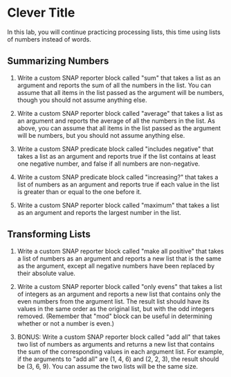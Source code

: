 # Clever Title

In this lab, you will continue practicing processing lists, this time using lists of numbers instead of words.

## Summarizing Numbers

1. Write a custom SNAP reporter block called "sum" that takes a list as an argument and reports the sum of all the numbers in the list.  You can assume that all items in the list passed as the argument will be numbers, though you should not assume anything else.

1. Write a custom SNAP reporter block called "average" that takes a list as an argument and reports the average of all the numbers in the list.  As above, you can assume that all items in the list passed as the argument will be numbers, but you should not assume anything else.

1. Write a custom SNAP predicate block called "includes negative" that takes a list as an argument and reports true if the list contains at least one negative number, and false if all numbers are non-negative.

1. Write a custom SNAP predicate block called "increasing?" that takes a list of numbers as an argument and reports true if each value in the list is greater than or equal to the one before it.

1. Write a custom SNAP reporter block called "maximum" that takes a list as an argument and reports the largest number in the list.


## Transforming Lists

1. Write a custom SNAP reporter block called "make all positive" that takes a list of numbers as an argument and reports a new list that is the same as the argument, except all negative numbers have been replaced by their absolute value.  

1. Write a custom SNAP reporter block called "only evens" that takes a list of integers as an argument and reports a new list that contains only the even numbers from the argument list.  The result list should have its values in the same order as the original list, but with the odd integers removed.  (Remember that "mod" block can be useful in determining whether or not a number is even.)

1. BONUS: Write a custom SNAP reporter block called "add all" that takes two list of numbers as arguments and returns a new list that contains the sum of the corresponding values in each argument list.  For example, if the arguments to "add all" are (1, 4, 6) and (2, 2, 3), the result should be (3, 6, 9).  You can assume the two lists will be the same size.
